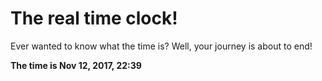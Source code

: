 # The real time clock!

Ever wanted to know what the time is? Well, your journey is about to end!

**The time is Nov 12, 2017, 22:39**